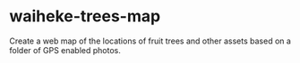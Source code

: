 waiheke-trees-map
=================

Create a web map of the locations of fruit trees and other assets based on a folder of GPS enabled photos.
